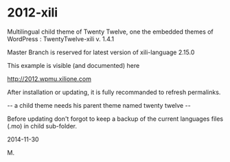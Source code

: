 2012-xili
=========

Multilingual child theme of Twenty Twelve, one the embedded themes of WordPress : TwentyTwelve-xili v. 1.4.1

Master Branch is reserved for latest version of xili-language 2.15.0

This example is visible (and documented) here

http://2012.wpmu.xilione.com

After installation or updating, it is fully recommanded to refresh permalinks.

-- a child theme needs his parent theme named twenty twelve --

Before updating don't forgot to keep a backup of the current languages files (.mo) in child sub-folder.

2014-11-30

M.
